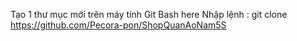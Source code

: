 Tạo 1 thư mục mới trên máy tính
Git Bash here
Nhập lệnh : git clone https://github.com/Pecora-pon/ShopQuanAoNam5S
